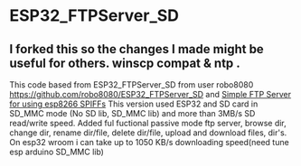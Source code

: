 # ESP32_FTPServer_SD
I forked this so the changes I made might be useful for others.
winscp compat & ntp .
---------------------------------------------------------------
This code based from ESP32_FTPServer_SD from user robo8080 https://github.com/robo8080/ESP32_FTPServer_SD and [Simple FTP Server for using esp8266 SPIFFs](https://github.com/nailbuster/esp8266FTPServer "Title") 
This version used ESP32 and SD card in SD_MMC mode (No SD lib, SD_MMC lib) and more than 3MB/s SD read/write speed. Added ful fuctional passive mode ftp server, browse dir, change dir, rename dir/file, delete dir/file, upload and download files, dir's. On esp32 wroom i can take up to 1050 KB/s downloading speed(need tune esp arduino SD_MMC lib)

